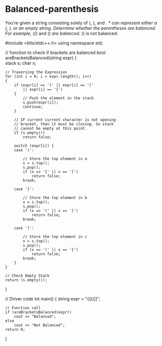 # Balanced-parenthesis
You're given a string consisting solely of (, ), and *. * can represent either a (, ), or an empty string. Determine whether the parentheses are balanced.  For example, (()* and (*) are balanced. )*( is not balanced.


#include <bits/stdc++.h> 
using namespace std; 
  
// function to check if brackets are balanced 
bool areBracketsBalanced(string expr) 
{   
    stack<char> s; 
    char x; 
  
    // Traversing the Expression 
    for (int i = 0; i < expr.length(); i++)  
    { 
        if (expr[i] == '(' || expr[i] == '['
            || expr[i] == '{')  
        { 
            // Push the element in the stack 
            s.push(expr[i]); 
            continue; 
        } 
  
        // IF current current character is not opening 
        // bracket, then it must be closing. So stack 
        // cannot be empty at this point. 
        if (s.empty()) 
            return false; 
  
        switch (expr[i]) { 
        case ')': 
              
            // Store the top element in a 
            x = s.top(); 
            s.pop(); 
            if (x == '{' || x == '[') 
                return false; 
            break; 
  
        case '}': 
  
            // Store the top element in b 
            x = s.top(); 
            s.pop(); 
            if (x == '(' || x == '[') 
                return false; 
            break; 
  
        case ']': 
  
            // Store the top element in c 
            x = s.top(); 
            s.pop(); 
            if (x == '(' || x == '{') 
                return false; 
            break; 
        } 
    } 
  
    // Check Empty Stack 
    return (s.empty()); 
} 
  
// Driver code 
int main() 
{ 
    string expr = "{()}[]"; 
  
    // Function call 
    if (areBracketsBalanced(expr)) 
        cout << "Balanced"; 
    else
        cout << "Not Balanced"; 
    return 0; 
} 
